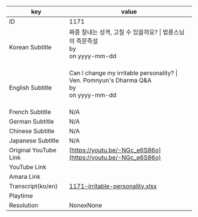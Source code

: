 |  key  |  value  |
|-------|---------|
| ID            | 1171 |
| Korean Subtitle | 짜증 잘내는 성격, 고칠 수 있을까요? \| 법륜스님의 즉문즉설<br>by <br>on yyyy-mm-dd<br><br>|
| English Subtitle | Can I change my irritable personality? \| Ven. Pomnyun's Dharma Q&A<br>by <br>on yyyy-mm-dd<br><br>|
| French Subtitle | N/A |
| German Subtitle | N/A |
| Chinese Subtitle | N/A |
| Japanese Subtitle | N/A |
| Original YouTube Link  | [https://youtu.be/-NGc_e6S86o](https://youtu.be/-NGc_e6S86o) |
| YouTube Link  |  |
| Amara Link    |  |
| Transcript(ko/en) | [1171-irritable-personality.xlsx](https://github.com/jungtosociety/dharma-qna/raw/master/sub/1171/1171-irritable-personality.xlsx) |
| Playtime |  |
| Resolution | NonexNone|
